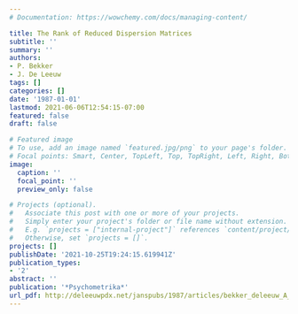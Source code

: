 ```yaml
---
# Documentation: https://wowchemy.com/docs/managing-content/

title: The Rank of Reduced Dispersion Matrices
subtitle: ''
summary: ''
authors:
- P. Bekker
- J. De Leeuw
tags: []
categories: []
date: '1987-01-01'
lastmod: 2021-06-06T12:54:15-07:00
featured: false
draft: false

# Featured image
# To use, add an image named `featured.jpg/png` to your page's folder.
# Focal points: Smart, Center, TopLeft, Top, TopRight, Left, Right, BottomLeft, Bottom, BottomRight.
image:
  caption: ''
  focal_point: ''
  preview_only: false

# Projects (optional).
#   Associate this post with one or more of your projects.
#   Simply enter your project's folder or file name without extension.
#   E.g. `projects = ["internal-project"]` references `content/project/deep-learning/index.md`.
#   Otherwise, set `projects = []`.
projects: []
publishDate: '2021-10-25T19:24:15.619941Z'
publication_types:
- '2'
abstract: ''
publication: '*Psychometrika*'
url_pdf: http://deleeuwpdx.net/janspubs/1987/articles/bekker_deleeuw_A_87.pdf
---
```

